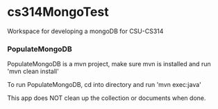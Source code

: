 # cs314MongoTest
Workspace for developing a mongoDB for CSU-CS314

### PopulateMongoDB
PopulateMongoDB is a mvn project, make sure mvn is installed and run 'mvn clean install'

To run PopulateMongoDB, cd into directory and run 'mvn exec:java'

This app does NOT clean up the collection or documents when done.
